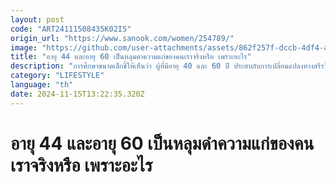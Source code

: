 ```yaml
---
layout: post
code: "ART24111508435K02I5"
origin_url: "https://www.sanook.com/women/254789/"
image: "https://github.com/user-attachments/assets/862f257f-dccb-4df4-a288-5e19e36f7b85"
title: "อายุ 44 และอายุ 60 เป็นหลุมดำความแก่ของคนเราจริงหรือ เพราะอะไร"
description: "การศึกษาขนาดเล็กชี้ให้เห็นว่า ผู้ที่มีอายุ 40 และ 60 ปี ประสบกับการเปลี่ยนแปลงทางสรีรวิทยาที่สำคัญ"
category: "LIFESTYLE"
language: "th"
date: 2024-11-15T13:22:35.320Z
---
```


# อายุ 44 และอายุ 60 เป็นหลุมดำความแก่ของคนเราจริงหรือ เพราะอะไร